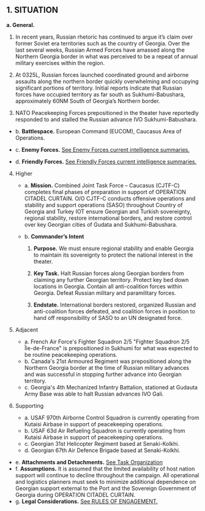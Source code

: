## 1. SITUATION

**a. General.**  

  1. In recent years, Russian rhetoric has continued to argue it’s claim over former Soviet era territories such as the country of Georgia. Over the last several weeks, Russian Armed Forces have amassed along the Northern Georgia border in what was perceived to be a repeat of annual military exercises within the region.

  2. At 0325L, Russian forces launched coordinated ground and airborne assaults along the northern border quickly overwhelming and occupying significant portions of territory. Initial reports indicate that Russian forces have occupied territory as far south as Sukhumi-Babushara, approximately 60NM South of Georgia’s Northern border.

  3. NATO Peacekeeping Forces prepositioned in the theater have reportedly responded to and stalled the Russian advance IVO Sukhumi-Babushara.

   - b.  **Battlespace.**  European Command (EUCOM), Caucasus Area of Operations.
    
   - c.  **Enemy Forces.**  [See Enemy Forces current intelligence summaries.](Enemy_Forces.md)
    
   - d.  **Friendly Forces.**  [See Friendly Forces current intelligence summaries.](Friendly_Forces.md)

  4. Higher

     - a. **Mission.**  Combined Joint Task Force – Caucasus (CJTF-C) completes final phases of preparation in support of OPERATION CITADEL CURTAIN.  O/O CJTF-C conducts offensive operations and stability and support operations (SASO) throughout Country of Georgia and Turkey IOT ensure Georgian and Turkish sovereignty, regional stability, restore international borders, and restore control over key Georgian cities of Gudata and Sukhumi-Babushara.

     - b. **Commander’s Intent**

          1. **Purpose.**  We must ensure regional stability and enable Georgia to maintain its sovereignty to protect the national interest in the theater.

          2. **Key Task.**  Halt Russian forces along Georgian borders from claiming any further Georgian territory.  Protect key bed down locations in Georgia.  Contain all anti-coalition forces within Georgia.  Defeat Russian military and paramilitary forces.

          3. **Endstate.**  International borders restored, organized Russian and anti-coalition forces defeated, and coalition forces in position to hand off responsibility of SASO to an UN designated force.

  5. Adjacent
     - a. French Air Force's Fighter Squadron 2/5 "Fighter Squadron 2/5 Île-de-France" is prepositioned in Sukhumi for what was expected to be routine peacekeeping operations. 
     - b. Canada's 21st Armoured Regiment was prepositioned along the Northern Georgia border at the time of Russian military advances and was successful in stopping further advance into Georgian territory.
     - c. Georgia's 4th Mechanized Infantry Battalion, stationed at Gudauta Army Base was able to halt Russian advances IVO Gali.
    
  6. Supporting
     - a. USAF 970th Airborne Control Squadron is currently operating from Kutaisi Airbase in support of peacekeeping operations.
     - b. USAF 63d Air Refueling Squadron is currently operating from Kutaisi Airbase in support of peacekeeping operations.
     - c. Georgian 31st Helicopter Regiment based at Senaki-Kolkhi.
     - d. Georgian 67th  Air Defence Brigade based at Senaki-Kolkhi.

   - e.  **Attachments and Detachments.** [See Task Organization](Task_Organization.md)
   - f.  **Assumptions.** It is assumed that the limited availability of host nation support will continue to decline throughout the campaign. All operational and logistics planners must seek to minimize additional dependence on Georgian support external to the Port and the Sovereign Government of Georgia during OPERATION CITADEL CURTAIN.
   - g.  **Legal Considerations.**  [See RULES OF ENGAGEMENT.](ROE.md)
